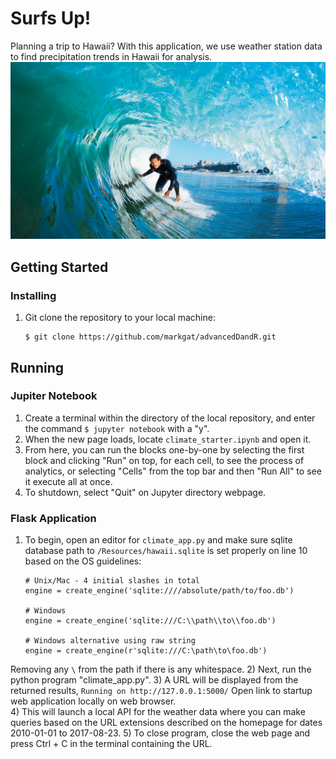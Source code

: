 # Surfs Up!
Planning a trip to Hawaii? With this application, we use weather station data to find precipitation trends in Hawaii for analysis.  
![surfs-up.jpeg](Images/surfs-up.png)
## Getting Started
### Installing
1) Git clone the repository to your local machine:
    ````
    $ git clone https://github.com/markgat/advancedDandR.git
    ````
## Running
### Jupiter Notebook
1) Create a terminal within the directory of the local repository, and enter the command ````$ jupyter notebook```` with a "y".
2) When the new page loads, locate ````climate_starter.ipynb```` and open it.
3) From here, you can run the blocks one-by-one by selecting the first block and clicking "Run" on top, for each cell, to see the process of analytics, or selecting "Cells" from the top bar and then "Run All" to see it execute all at once.
4) To shutdown, select "Quit" on Jupyter directory webpage.
### Flask Application
1) To begin, open an editor for ````climate_app.py```` and make sure sqlite database path to ````/Resources/hawaii.sqlite```` is set properly on line 10 based on the OS guidelines:
    ````
    # Unix/Mac - 4 initial slashes in total
    engine = create_engine('sqlite:////absolute/path/to/foo.db')

    # Windows
    engine = create_engine('sqlite:///C:\\path\\to\\foo.db')

    # Windows alternative using raw string
    engine = create_engine(r'sqlite:///C:\path\to\foo.db')
    ````
Removing any ````\```` from the path if there is any whitespace.
2) Next, run the python program "climate_app.py".
3) A URL will be displayed from the returned results,
    ````
    Running on http://127.0.0.1:5000/
    ````
Open link to startup web application locally on web browser.  
4) This will launch a local API for the weather data where you can make queries based on the URL extensions described on the homepage for dates 2010-01-01 to 2017-08-23.
5) To close program, close the web page and press Ctrl + C in the terminal 
containing the URL.